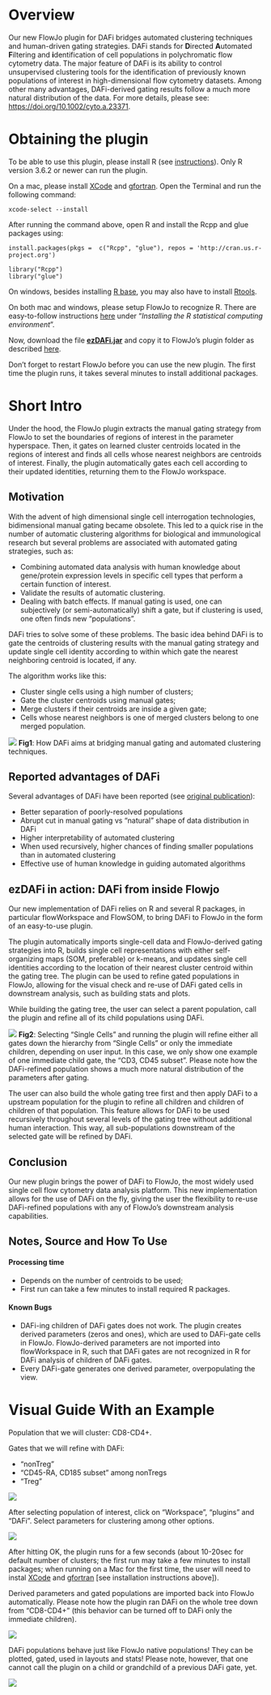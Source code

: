 Overview
========

Our new FlowJo plugin for DAFi bridges automated clustering techniques
and human-driven gating strategies. DAFi stands for **D**irected
**A**utomated **F**iltering and **i**dentification of cell populations
in polychromatic flow cytometry data. The major feature of DAFi is its
ability to control unsupervised clustering tools for the identification
of previously known populations of interest in high-dimensional flow
cytometry datasets. Among other many advantages, DAFi-derived gating
results follow a much more natural distribution of the data. For more
details, please see: <https://doi.org/10.1002/cyto.a.23371>.

Obtaining the plugin
====================

To be able to use this plugin, please install R (see
[instructions](https://cran.r-project.org/)). Only R version 3.6.2 or
newer can run the plugin.

On a mac, please install
[XCode](https://apps.apple.com/us/app/xcode/id497799835?mt=12) and
[gfortran](https://github.com/fxcoudert/gfortran-for-macOS/releases).
Open the Terminal and run the following command:

    xcode-select --install

After running the command above, open R and install the Rcpp and glue
packages using:

    install.packages(pkgs =  c("Rcpp", "glue"), repos = 'http://cran.us.r-project.org')

    library("Rcpp")
    library("glue")

On windows, besides installing [R
base](https://cran.r-project.org/bin/windows/base/), you may also have
to install [Rtools](https://cran.r-project.org/bin/windows/Rtools/).

On both mac and windows, please setup FlowJo to recognize R. There are
easy-to-follow instructions
[here](http://docs.flowjo.com/d2/plugins/installing-plugins/) under
“*Installing the R statistical computing environment*”.

Now, download the file
[**ezDAFi.jar**](https://github.com/PedroMilanezAlmeida/ezDAFi/raw/master/ezDAFi.jar)
and copy it to FlowJo’s plugin folder as described
[here](http://docs.flowjo.com/d2/plugins/installing-plugins/).

Don’t forget to restart FlowJo before you can use the new plugin. The
first time the plugin runs, it takes several minutes to install
additional packages.

<!---  (Give it try! Just download the __DAFi.jar__ file above (soon you will also find it on [FlowJo's Plugin page](https://www.flowjo.com/exchange/#/)) and copy the file to your FlowJo plugins folder! Don't forget to restart FlowJo before using a new plugin.) --->
Short Intro
===========

Under the hood, the FlowJo plugin extracts the manual gating strategy
from FlowJo to set the boundaries of regions of interest in the
parameter hyperspace. Then, it gates on learned cluster centroids
located in the regions of interest and finds all cells whose nearest
neighbors are centroids of interest. Finally, the plugin automatically
gates each cell according to their updated identities, returning them to
the FlowJo workspace.

Motivation
----------

With the advent of high dimensional single cell interrogation
technologies, bidimensional manual gating became obsolete. This led to a
quick rise in the number of automatic clustering algorithms for
biological and immunological research but several problems are
associated with automated gating strategies, such as:

-   Combining automated data analysis with human knowledge about
    gene/protein expression levels in specific cell types that perform a
    certain function of interest.
-   Validate the results of automatic clustering.
-   Dealing with batch effects. If manual gating is used, one can
    subjectively (or semi-automatically) shift a gate, but if clustering
    is used, one often finds new “populations”.

DAFi tries to solve some of these problems. The basic idea behind DAFi
is to gate the centroids of clustering results with the manual gating
strategy and update single cell identity according to within which gate
the nearest neighboring centroid is located, if any.

The algorithm works like this:

-   Cluster single cells using a high number of clusters;
-   Gate the cluster centroids using manual gates;
-   Merge clusters if their centroids are inside a given gate;
-   Cells whose nearest neighbors is one of merged clusters belong to
    one merged population.

![](figures/Fig1.png) **Fig1**: How DAFi aims at bridging manual gating
and automated clustering techniques.

Reported advantages of DAFi
---------------------------

Several advantages of DAFi have been reported (see [original
publication](https://doi.org/10.1002/cyto.a.23371)):

-   Better separation of poorly-resolved populations
-   Abrupt cut in manual gating vs “natural” shape of data distribution
    in DAFi
-   Higher interpretability of automated clustering
-   When used recursively, higher chances of finding smaller populations
    than in automated clustering
-   Effective use of human knowledge in guiding automated algorithms

ezDAFi in action: DAFi from inside Flowjo
-----------------------------------------

Our new implementation of DAFi relies on R and several R packages, in
particular flowWorkspace and FlowSOM, to bring DAFi to FlowJo in the
form of an easy-to-use plugin.

The plugin automatically imports single-cell data and FlowJo-derived
gating strategies into R, builds single cell representations with either
self-organizing maps (SOM, preferable) or k-means, and updates single
cell identities according to the location of their nearest cluster
centroid within the gating tree. The plugin can be used to refine gated
populations in FlowJo, allowing for the visual check and re-use of DAFi
gated cells in downstream analysis, such as building stats and plots.

While building the gating tree, the user can select a parent population,
call the plugin and refine all of its child populations using DAFi.

![](figures/Fig2.png) **Fig2**: Selecting “Single Cells” and running the
plugin will refine either all gates down the hierarchy from “Single
Cells” or only the immediate children, depending on user input. In this
case, we only show one example of one immediate child gate, the “CD3,
CD45 subset”. Please note how the DAFi-refined population shows a much
more natural distribution of the parameters after gating.

The user can also build the whole gating tree first and then apply DAFi
to a upstream population for the plugin to refine all children and
children of children of that population. This feature allows for DAFi to
be used recursively throughout several levels of the gating tree without
additional human interaction. This way, all sub-populations downstream
of the selected gate will be refined by DAFi.

Conclusion
----------

Our new plugin brings the power of DAFi to FlowJo, the most widely used
single cell flow cytometry data analysis platform. This new
implementation allows for the use of DAFi on the fly, giving the user
the flexibility to re-use DAFi-refined populations with any of FlowJo’s
downstream analysis capabilities.

Notes, Source and How To Use
----------------------------

#### Processing time

-   Depends on the number of centroids to be used;
-   First run can take a few minutes to install required R packages.

#### Known Bugs

-   DAFi-ing children of DAFi gates does not work. The plugin creates
    derived parameters (zeros and ones), which are used to DAFi-gate
    cells in FlowJo. FlowJo-derived parameters are not imported into
    flowWorkspace in R, such that DAFi gates are not recognized in R for
    DAFi analysis of children of DAFi gates.
-   Every DAFi-gate generates one derived parameter, overpopulating the
    view.

Visual Guide With an Example
============================

Population that we will cluster: CD8-CD4+.

Gates that we will refine with DAFi:

-   “nonTreg”
-   “CD45-RA, CD185 subset” among nonTregs
-   “Treg”

![](figures/VisualGuide1.png)

After selecting population of interest, click on “Workspace”, “plugins”
and “DAFi”. Select parameters for clustering among other options.

![](figures/VisualGuide2.png)

After hitting OK, the plugin runs for a few seconds (about 10-20sec for
default number of clusters; the first run may take a few minutes to
install packages; when running on a Mac for the first time, the user
will need to instal
[XCode](https://apps.apple.com/us/app/xcode/id497799835?mt=12) and
[gfortran](https://github.com/fxcoudert/gfortran-for-macOS/releases)
\[see installation instructions above\]).

Derived parameters and gated populations are imported back into FlowJo
automatically. Please note how the plugin ran DAFi on the whole tree
down from “CD8-CD4+” (this behavior can be turned off to DAFi only the
immediate children).

![](figures/VisualGuide3.png)

DAFi populations behave just like FlowJo native populations! They can be
plotted, gated, used in layouts and stats! Please note, however, that
one cannot call the plugin on a child or grandchild of a previous DAFi
gate, yet.

![](figures/VisualGuide4.png)
